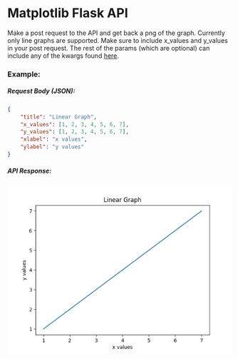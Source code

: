 # Matplotlib Flask API

Make a post request to the API and get back a png of the graph. Currently only line graphs are supported. Make sure to include x_values and y_values in your post request. The rest of the params (which are optional) can include any of the kwargs found [here](https://matplotlib.org/3.2.1/api/_as_gen/matplotlib.figure.Figure.html#matplotlib.figure.Figure.add_subplot).

### Example:

##### Request Body (JSON):
```json
{
    "title": "Linear Graph",
    "x_values": [1, 2, 3, 4, 5, 6, 7],
    "y_values": [1, 2, 3, 4, 5, 6, 7],
    "xlabel": "x values",
    "ylabel": "y values"
}
```
##### API Response:
!['Line Graph'](./example.png)